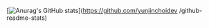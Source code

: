 
[![Anurag's GitHub stats](https://github-readme-stats.vercel.app/api?username=yunjinchoidev )](https://github.com/yunjinchoidev /github-readme-stats)
